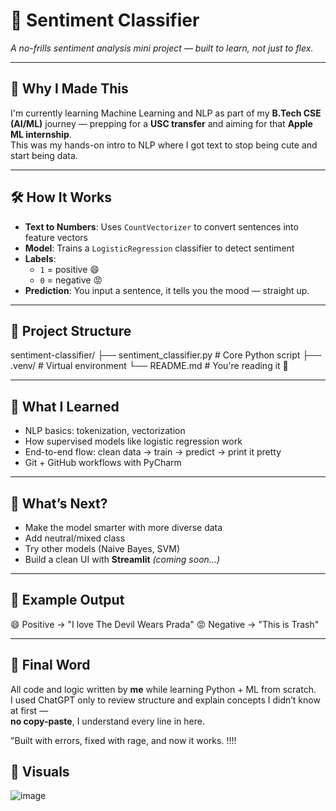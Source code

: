 # 🧠 Sentiment Classifier  
*A no-frills sentiment analysis mini project — built to learn, not just to flex.*

---

## 📌 Why I Made This  
I'm currently learning Machine Learning and NLP as part of my **B.Tech CSE (AI/ML)** journey — prepping for a **USC transfer** and aiming for that **Apple ML internship**.  
This was my hands-on intro to NLP where I got text to stop being cute and start being data.

---

## 🛠️ How It Works  
- **Text to Numbers**: Uses `CountVectorizer` to convert sentences into feature vectors  
- **Model**: Trains a `LogisticRegression` classifier to detect sentiment  
- **Labels**:  
  - `1` = positive 😄  
  - `0` = negative 😡  
- **Prediction**: You input a sentence, it tells you the mood — straight up.

---

## 📂 Project Structure  
sentiment-classifier/
├── sentiment_classifier.py # Core Python script
├── .venv/ # Virtual environment
└── README.md # You're reading it 👀


---

## 🔮 What I Learned  
- NLP basics: tokenization, vectorization  
- How supervised models like logistic regression work  
- End-to-end flow: clean data → train → predict → print it pretty  
- Git + GitHub workflows with PyCharm

---

## 🔧 What’s Next?  
- Make the model smarter with more diverse data  
- Add neutral/mixed class  
- Try other models (Naive Bayes, SVM)  
- Build a clean UI with **Streamlit** *(coming soon...)*

---

## 🧪 Example Output  
😄 Positive → "I love The Devil Wears Prada"
😡 Negative → "This is Trash"



---

## 💬 Final Word  
All code and logic written by **me** while learning Python + ML from scratch.  
I used ChatGPT only to review structure and explain concepts I didn’t know at first —  
**no copy-paste**, I understand every line in here.  

"Built with errors, fixed with rage, and now it works. !!!!

## 📸 Visuals

![image](https://github.com/user-attachments/assets/851a88fd-916d-456a-8784-48fcc50d470b)

